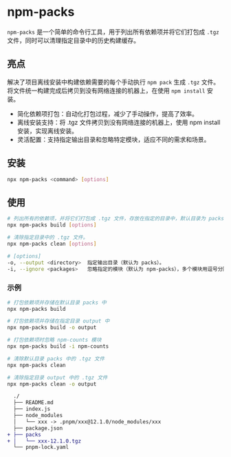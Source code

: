 # npm-packs

`npm-packs` 是一个简单的命令行工具，用于列出所有依赖项并将它们打包成 `.tgz` 文件，同时可以清理指定目录中的历史构建缓存。

## 亮点

解决了项目离线安装中构建依赖需要的每个手动执行 `npm pack` 生成 `.tgz` 文件。
将文件统一构建完成后拷贝到没有网络连接的机器上，在使用 `npm install` 安装。

+ 简化依赖项打包：自动化打包过程，减少了手动操作，提高了效率。
+ 离线安装支持：将 .tgz 文件拷贝到没有网络连接的机器上，使用 npm install 安装，实现离线安装。
+ 灵活配置：支持指定输出目录和忽略特定模块，适应不同的需求和场景。

## 安装

```bash
npx npm-packs <command> [options]
```

## 使用

```bash
# 列出所有的依赖项，并将它们打包成 .tgz 文件，存放在指定的目录中，默认目录为 packs。
npx npm-packs build [options]

# 清除指定目录中的 .tgz 文件。
npx npm-packs clean [options]

# [options]
-o, --output <directory>  指定输出目录（默认为 packs）。
-i, --ignore <packages>   忽略指定的模块（默认为 npm-packs），多个模块用逗号分隔。
```

### 示例

```bash
# 打包依赖项并存储在默认目录 packs 中
npx npm-packs build

# 打包依赖项并存储在指定目录 output 中
npx npm-packs build -o output

# 打包依赖项时忽略 npm-counts 模块
npx npm-packs build -i npm-counts

# 清除默认目录 packs 中的 .tgz 文件
npx npm-packs clean

# 清除指定目录 output 中的 .tgz 文件
npx npm-packs clean -o output
```

```diff
  ./
  ├── README.md
  ├── index.js
  ├── node_modules
  │   └── xxx -> .pnpm/xxx@12.1.0/node_modules/xxx
  ├── package.json
+ ├── packs
+ │   └── xxx-12.1.0.tgz
  └── pnpm-lock.yaml
```
